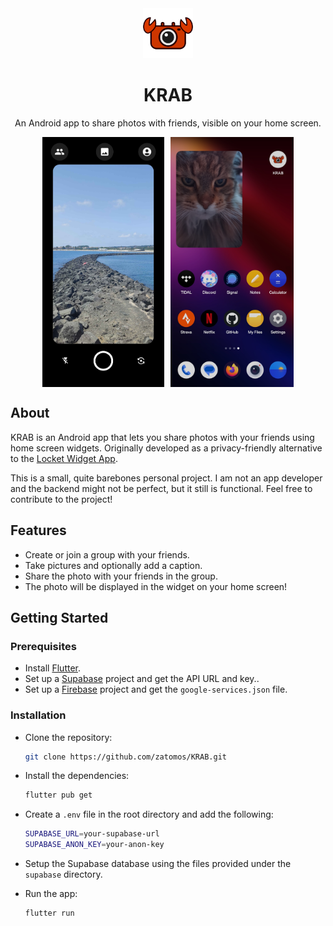 <div align="center">
<img src="./krab_logo.png" width="80" height="80" alt="KRAB Logo">

# KRAB

An Android app to share photos with friends, visible on your home screen.

<div style="display: flex; justify-content: center; gap: 10px;">
  <img src="github/camera_page_preview.png" alt="Camera preview" height="400">
  <img src="github/home_screen_preview.png" alt="Home screen preview" height="400">
</div>
</div>

## About

KRAB is an Android app that lets you share photos with your friends using home screen widgets. Originally developed as a privacy-friendly alternative to the [Locket Widget App](https://play.google.com/store/apps/details?id=com.locket.Locket&hl=en-US).

This is a small, quite barebones personal project. I am not an app developer and the backend might not be perfect, but it still is functional. Feel free to contribute to the project!

## Features

- Create or join a group with your friends.
- Take pictures and optionally add a caption.
- Share the photo with your friends in the group.
- The photo will be displayed in the widget on your home screen!

## Getting Started
### Prerequisites
- Install [Flutter](https://flutter.dev/docs/get-started/install).
- Set up a [Supabase](https://supabase.com) project and get the API URL and key..
- Set up a [Firebase](https://firebase.google.com) project and get the `google-services.json` file.

### Installation
- Clone the repository:
  ```bash
  git clone https://github.com/zatomos/KRAB.git
  ```
  
- Install the dependencies:
  ```bash
  flutter pub get
  ```
  
- Create a `.env` file in the root directory and add the following:
  ```bash
  SUPABASE_URL=your-supabase-url
  SUPABASE_ANON_KEY=your-anon-key
  ```

- Setup the Supabase database using the files provided under the `supabase` directory.
- Run the app:
  ```bash
  flutter run
  ```